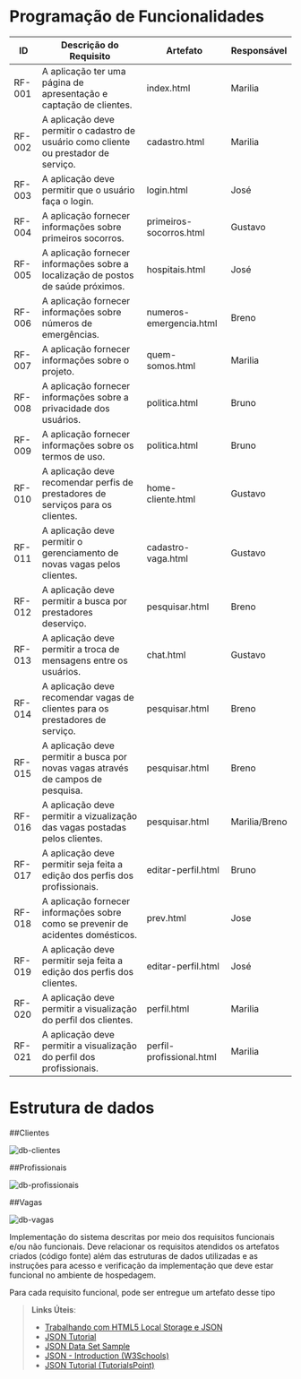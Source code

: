 # Programação de Funcionalidades

|ID    | Descrição do Requisito  | Artefato | Responsável |
|------|-----------------------------------------|----|-------|
|RF-001| A aplicação ter uma página de apresentação e captação de clientes. | index.html | Marilia |
|RF-002| A aplicação deve permitir o cadastro de usuário como cliente ou prestador de serviço. | cadastro.html | Marilia |
|RF-003| A aplicação deve permitir que o usuário faça o login. | login.html | José |
|RF-004| A aplicação fornecer informações sobre primeiros socorros. | primeiros-socorros.html | Gustavo |
|RF-005| A aplicação fornecer informações sobre a localização de postos de saúde próximos. | hospitais.html | José |
|RF-006| A aplicação fornecer informações sobre números de emergências. | numeros-emergencia.html | Breno |
|RF-007| A aplicação fornecer informações sobre o projeto. | quem-somos.html | Marilia |
|RF-008| A aplicação fornecer informações sobre a privacidade dos usuários.  | politica.html | Bruno |
|RF-009| A aplicação fornecer informações sobre os termos de uso. | politica.html | Bruno |
|RF-010| A aplicação deve recomendar perfis de prestadores de serviços para os clientes. | home-cliente.html | Gustavo |
|RF-011| A aplicação deve permitir o gerenciamento de novas vagas pelos clientes. | cadastro-vaga.html | Gustavo |
|RF-012| A aplicação deve permitir a busca por prestadores deserviço.| pesquisar.html | Breno |
|RF-013| A aplicação deve permitir a troca de mensagens entre os usuários. | chat.html | Gustavo |
|RF-014| A aplicação deve recomendar vagas de clientes para os prestadores de serviço. | pesquisar.html | Breno |
|RF-015| A aplicação deve permitir a busca por novas vagas através de campos de pesquisa.| pesquisar.html | Breno |
|RF-016| A aplicação deve permitir a vizualização das vagas postadas pelos clientes. | pesquisar.html | Marilia/Breno |
|RF-017| A aplicação deve permitir seja feita a edição dos perfis dos profissionais. | editar-perfil.html | Bruno |
|RF-018| A aplicação fornecer informações sobre como se prevenir de acidentes domésticos. | prev.html | Jose |
|RF-019| A aplicação deve permitir seja feita a edição dos perfis dos clientes. | editar-perfil.html | José |
|RF-020| A aplicação deve permitir a visualização do perfil dos clientes. | perfil.html | Marilia |
|RF-021| A aplicação deve permitir a visualização do perfil dos profissionais. | perfil-profissional.html | Marilia |


# Estrutura de dados

##Clientes

![db-clientes](https://user-images.githubusercontent.com/43422620/204393409-453d9795-0bf8-4c9d-b17d-04377f6bb0d0.jpg)

##Profissionais

![db-profissionais](https://user-images.githubusercontent.com/43422620/204393444-be591b13-bfad-47d7-bbff-985894391eed.JPG)

##Vagas

![db-vagas](https://user-images.githubusercontent.com/43422620/204393585-58167439-4976-4b23-a3d9-495c06c62dcf.JPG)

Implementação do sistema descritas por meio dos requisitos funcionais e/ou não funcionais. Deve relacionar os requisitos atendidos os artefatos criados (código fonte) além das estruturas de dados utilizadas e as instruções para acesso e verificação da implementação que deve estar funcional no ambiente de hospedagem.

Para cada requisito funcional, pode ser entregue um artefato desse tipo

> **Links Úteis**:
>
> - [Trabalhando com HTML5 Local Storage e JSON](https://www.devmedia.com.br/trabalhando-com-html5-local-storage-e-json/29045)
> - [JSON Tutorial](https://www.w3resource.com/JSON)
> - [JSON Data Set Sample](https://opensource.adobe.com/Spry/samples/data_region/JSONDataSetSample.html)
> - [JSON - Introduction (W3Schools)](https://www.w3schools.com/js/js_json_intro.asp)
> - [JSON Tutorial (TutorialsPoint)](https://www.tutorialspoint.com/json/index.htm)
